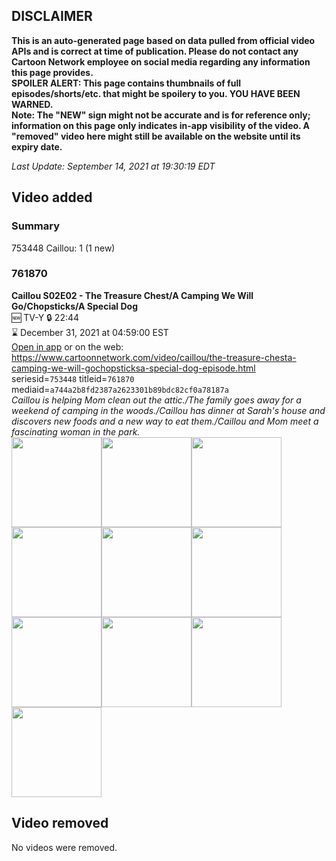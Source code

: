 ## DISCLAIMER
**This is an auto-generated page based on data pulled from official video APIs and is correct at time of publication. Please do not contact any Cartoon Network employee on social media regarding any information this page provides.**  
**SPOILER ALERT: This page contains thumbnails of full episodes/shorts/etc. that might be spoilery to you. YOU HAVE BEEN WARNED.**  
**Note: The "NEW" sign might not be accurate and is for reference only; information on this page only indicates in-app visibility of the video. A "removed" video here might still be available on the website until its expiry date.**  

_Last Update: September 14, 2021 at 19:30:19 EDT_
## Video added
### Summary
753448 Caillou: 1 (1 new)  
### 761870
**Caillou S02E02 - The Treasure Chest/A Camping We Will Go/Chopsticks/A Special Dog**  
🆕 TV-Y 🔒 22:44  
⌛ December 31, 2021 at 04:59:00 EST  
[Open in app](https://cnvideo.sercomkc.org/redirector.html?type=cnapp&seriesid=1000000000093702&titleid=761870&mediaid=a744a2b8fd2387a2623301b89bdc82cf0a78187a) or on the web: https://www.cartoonnetwork.com/video/caillou/the-treasure-chesta-camping-we-will-gochopsticksa-special-dog-episode.html  
seriesid=`753448` titleid=`761870` mediaid=`a744a2b8fd2387a2623301b89bdc82cf0a78187a`  
_Caillou is helping Mom clean out the attic./The family goes away for a weekend of camping in the woods./Caillou has dinner at Sarah's house and discovers new foods and a new way to eat them./Caillou and Mom meet a fascinating woman in the park._  
<a href="https://s3.amazonaws.com/cartoonorchestrator/761870_001_1280x720.jpg"><img src="https://s3.amazonaws.com/cartoonorchestrator/761870_001_640x360.jpg" height="144px" /></a><a href="https://s3.amazonaws.com/cartoonorchestrator/761870_002_1280x720.jpg"><img src="https://s3.amazonaws.com/cartoonorchestrator/761870_002_640x360.jpg" height="144px" /></a><a href="https://s3.amazonaws.com/cartoonorchestrator/761870_003_1280x720.jpg"><img src="https://s3.amazonaws.com/cartoonorchestrator/761870_003_640x360.jpg" height="144px" /></a><a href="https://s3.amazonaws.com/cartoonorchestrator/761870_004_1280x720.jpg"><img src="https://s3.amazonaws.com/cartoonorchestrator/761870_004_640x360.jpg" height="144px" /></a><a href="https://s3.amazonaws.com/cartoonorchestrator/761870_005_1280x720.jpg"><img src="https://s3.amazonaws.com/cartoonorchestrator/761870_005_640x360.jpg" height="144px" /></a><a href="https://s3.amazonaws.com/cartoonorchestrator/761870_006_1280x720.jpg"><img src="https://s3.amazonaws.com/cartoonorchestrator/761870_006_640x360.jpg" height="144px" /></a><a href="https://s3.amazonaws.com/cartoonorchestrator/761870_007_1280x720.jpg"><img src="https://s3.amazonaws.com/cartoonorchestrator/761870_007_640x360.jpg" height="144px" /></a><a href="https://s3.amazonaws.com/cartoonorchestrator/761870_008_1280x720.jpg"><img src="https://s3.amazonaws.com/cartoonorchestrator/761870_008_640x360.jpg" height="144px" /></a><a href="https://s3.amazonaws.com/cartoonorchestrator/761870_009_1280x720.jpg"><img src="https://s3.amazonaws.com/cartoonorchestrator/761870_009_640x360.jpg" height="144px" /></a><a href="https://s3.amazonaws.com/cartoonorchestrator/761870_010_1280x720.jpg"><img src="https://s3.amazonaws.com/cartoonorchestrator/761870_010_640x360.jpg" height="144px" /></a>
## Video removed
No videos were removed.  
